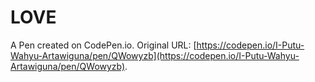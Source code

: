 # LOVE

A Pen created on CodePen.io. Original URL: [https://codepen.io/I-Putu-Wahyu-Artawiguna/pen/QWowyzb](https://codepen.io/I-Putu-Wahyu-Artawiguna/pen/QWowyzb).

